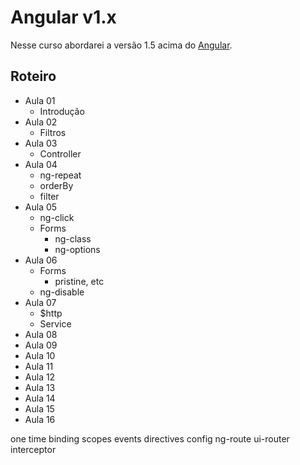 # Angular v1.x

Nesse curso abordarei a versão 1.5 acima do [Angular](https://angularjs.org/).


## Roteiro

- Aula 01
  + Introdução
- Aula 02
  + Filtros
- Aula 03
  + Controller
- Aula 04
    + ng-repeat
    + orderBy
    + filter
- Aula 05
    + ng-click
    + Forms
        * ng-class
        * ng-options
- Aula 06
    + Forms
        * pristine, etc
    + ng-disable
- Aula 07
    + $http
    + Service
- Aula 08
- Aula 09
- Aula 10
- Aula 11
- Aula 12
- Aula 13
- Aula 14
- Aula 15
- Aula 16

one time binding
scopes
events
directives
config
ng-route
ui-router
interceptor

